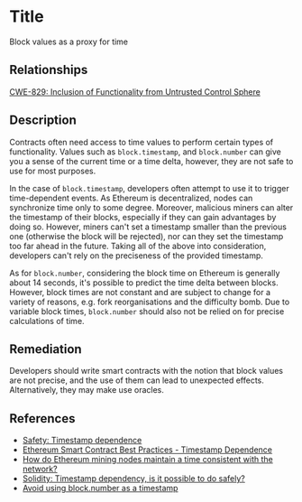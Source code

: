 # Title 
Block values as a proxy for time

## Relationships
[CWE-829: Inclusion of Functionality from Untrusted Control Sphere](https://cwe.mitre.org/data/definitions/829.html)

## Description 
Contracts often need access to time values to perform certain types of functionality. Values such as `block.timestamp`, and `block.number` can give you a sense of the current time or a time delta, however, they are not safe to use for most purposes.

In the case of `block.timestamp`, developers often attempt to use it to trigger time-dependent events. As Ethereum is decentralized, nodes can synchronize time only to some degree. Moreover, malicious miners can alter the timestamp of their blocks, especially if they can gain advantages by doing so. However, miners can't set a timestamp smaller than the previous one (otherwise the block will be rejected), nor can they set the timestamp too far ahead in the future. Taking all of the above into consideration, developers can't rely on the preciseness of the provided timestamp.

As for `block.number`, considering the block time on Ethereum is generally about 14 seconds, it's possible to predict the time delta between blocks. However, block times are not constant and are subject to change for a variety of reasons, e.g. fork reorganisations and the difficulty bomb. Due to variable block times, `block.number` should also not be relied on for precise calculations of time.

## Remediation

Developers should write smart contracts with the notion that block values are not precise, and the use of them can lead to unexpected effects. Alternatively, they may make use oracles.

## References

* [Safety: Timestamp dependence](https://github.com/ethereum/wiki/wiki/Safety#timestamp-dependence)
* [Ethereum Smart Contract Best Practices - Timestamp Dependence](https://consensys.github.io/smart-contract-best-practices/recommendations/#timestamp-dependence)
* [How do Ethereum mining nodes maintain a time consistent with the network?](https://ethereum.stackexchange.com/questions/5924/how-do-ethereum-mining-nodes-maintain-a-time-consistent-with-the-network/5926#5926)
* [Solidity: Timestamp dependency, is it possible to do safely?](https://ethereum.stackexchange.com/questions/15047/solidity-timestamp-dependency-is-it-possible-to-do-safely)
* [Avoid using block.number as a timestamp](https://consensys.github.io/smart-contract-best-practices/recommendations/#avoid-using-blocknumber-as-a-timestamp)